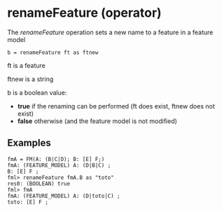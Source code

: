 # renameFeature (operator) 

The *renameFeature* operation sets a new name to a feature in a feature model

``b = renameFeature ft as ftnew``

ft is a feature

ftnew is a string

b is a boolean value:
 * **true** if the renaming can be performed (ft does exist, ftnew does not exist)
 * **false** otherwise (and the feature model is not modified)

## Examples

```
fmA = FM(A: (B|C|D); B: [E] F;)
fmA: (FEATURE_MODEL) A: (D|B|C) ; 
B: [E] F ;
fml> renameFeature fmA.B as "toto"
res0: (BOOLEAN) true
fml> fmA
fmA: (FEATURE_MODEL) A: (D|toto|C) ; 
toto: [E] F ;
```